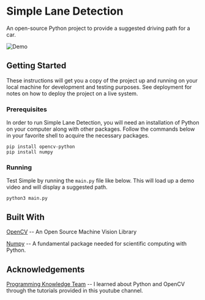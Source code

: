 # Simple Lane Detection
An open-source Python project to provide a suggested driving path for a car.

![Demo](https://media.giphy.com/media/kbuDItasGI6JbqUYmM/giphy.gif)

## Getting Started
These instructions will get you a copy of the project up and running on your local machine for development and testing purposes. See deployment for notes on how to deploy the project on a live system.

### Prerequisites
In order to run Simple Lane Detection, you will need an installation of Python on your computer along with other packages. Follow the commands below in your favorite shell to acquire the necessary packages.
```
pip install opencv-python
pip install numpy
```


### Running
Test Simple by running the ```main.py``` file like below. This will load up a demo video and will display a suggested path.
```
python3 main.py
```

## Built With
[OpenCV](https://github.com/opencv/opencv) -- An Open Source Machine Vision Library

[Numpy](https://github.com/numpy/numpy) -- A fundamental package needed for scientific computing with Python.


## Acknowledgements
[Programming Knowledge Team](https://www.youtube.com/user/ProgrammingKnowledge) -- I learned about Python and OpenCV through the tutorials provided in this youtube channel.
